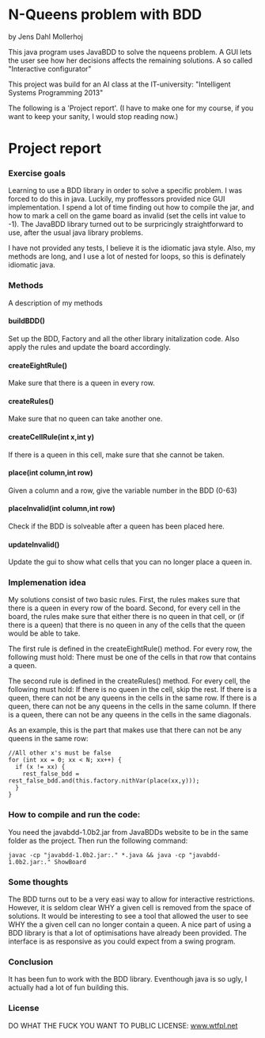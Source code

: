 N-Queens problem with BDD
=========================
by Jens Dahl Mollerhoj

This java program uses JavaBDD to solve the nqueens problem. A GUI lets the
user see how her decisions affects the remaining solutions. A so called "Interactive configurator"

This project was build for an AI class at the IT-university:
"Intelligent Systems Programming 2013"

The following is a 'Project report'. (I have to make one for my course, if you
want to keep your sanity, I would stop reading now.)

Project report
==============

### Exercise goals

Learning to use a BDD library in order to solve a specific problem. I was
forced to do this in java. Luckily, my proffessors provided nice GUI
implementation. I spend a lot of time finding out how to compile the jar,
and how to mark a cell on the game board as invalid (set the cells int value to -1).
The JavaBDD library turned out to be surpricingly straightforward to use, after the usual java library problems.

I have not provided any tests, I believe it is the idiomatic java style. Also, my methods are long, and I use a lot of nested for loops, so this is definately idiomatic java.

### Methods
A description of my methods
#### buildBDD() 
Set up the BDD, Factory and all the other library initalization code. Also apply the rules and update the board accordingly.
#### createEightRule() 
Make sure that there is a queen in every row.
#### createRules() 
Make sure that no queen can take another one.
#### createCellRule(int x,int y) 
If there is a queen in this cell, make sure that she cannot be taken.
#### place(int column,int row) 
Given a column and a row, give the variable number in the BDD (0-63)
#### placeInvalid(int column,int row) 
Check if the BDD is solveable after a queen has been placed here. 
#### updateInvalid() 
Update the gui to show what cells that you can no longer place a queen in.

### Implemenation idea
My solutions consist of two basic rules. First, the rules makes sure that there is a queen in every row of the board.
Second, for every cell in the board, the rules make sure that either there is no queen in that cell, or (if there is a queen) that
there is no queen in any of the cells that the queen would be able to take.

The first rule is defined in the createEightRule() method. For every row, the following must hold:
There must be one of the cells in that row that contains a queen.

The second rule is defined in the createRules() method. For every cell, the following must hold:
If there is no queen in the cell, skip the rest.
If there is a queen, there can not be any queens in the cells in the same row.
If there is a queen, there can not be any queens in the cells in the same column.
If there is a queen, there can not be any queens in the cells in the same diagonals.

As an example, this is the part that makes use that  there can not be any queens in the same row:
````
//All other x's must be false
for (int xx = 0; xx < N; xx++) {
  if (x != xx) {
    rest_false_bdd = rest_false_bdd.and(this.factory.nithVar(place(xx,y)));
  }
}
````
### How to compile and run the code:
You need the javabdd-1.0b2.jar from JavaBDDs website to be in the same folder as the project. Then run the following command:
````
javac -cp "javabdd-1.0b2.jar:." *.java && java -cp "javabdd-1.0b2.jar:." ShowBoard
````

### Some thoughts
The BDD turns out to be a very easi way to allow for interactive restrictions. However, it is seldom clear WHY a given cell is removed from the space of solutions. It would be interesting to see a tool that allowed the user to see WHY the a given cell can no longer contain a queen.
A nice part of using a BDD library is that a lot of optimisations have already been provided. The interface is as responsive as you could expect from a swing program.

### Conclusion
It has been fun to work with the BDD library. Eventhough java is so ugly, I actually had a lot of fun building this.

### License
DO WHAT THE FUCK YOU WANT TO PUBLIC LICENSE: www.wtfpl.net

